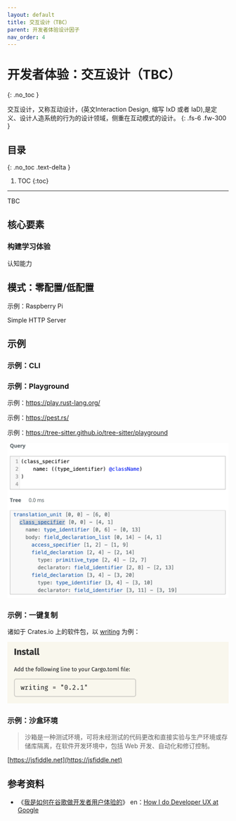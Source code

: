 ```yaml
---
layout: default
title: 交互设计（TBC）
parent: 开发者体验设计因子
nav_order: 4
---
```


# 开发者体验：交互设计（TBC）
{: .no_toc }


交互设计，又称互动设计，(英文Interaction Design, 缩写 IxD 或者 IaD),是定义、设计人造系统的行为的设计领域，侧重在互动模式的设计。 
{: .fs-6 .fw-300 }

## 目录
{: .no_toc .text-delta }

1. TOC
{:toc}

---

TBC

## 核心要素 

### 构建学习体验

认知能力

### 


## 模式：零配置/低配置

示例：Raspberry Pi

Simple HTTP Server

## 示例

### 示例：CLI

### 示例：Playground

示例：https://play.rust-lang.org/

示例：https://pest.rs/

示例：https://tree-sitter.github.io/tree-sitter/playground

![Tree Sitter 示例](/image/tree-sitter-sample.png)

### 示例：一键复制

诸如于 Crates.io 上的软件包，以 [writing](https://crates.io/crates/writing) 为例：

![Writing 示例](/image/writing-copy.png)


### 示例：沙盒环境

> 沙箱是一种测试环境，可将未经测试的代码更改和直接实验与生产环境或存储库隔离，在软件开发环境中，包括 Web 开发、自动化和修订控制。 

[https://jsfiddle.net](https://jsfiddle.net)


## 参考资料

- 《[我是如何在谷歌做开发者用户体验的](https://github.com/xitu/gold-miner/blob/master/TODO/how-i-do-developer-ux-at-google.md)》 en：[How I do Developer UX at Google](https://medium.com/google-design/how-i-do-developer-ux-at-google-b21646c2c4df)
